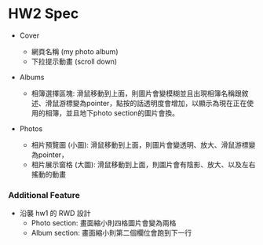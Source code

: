 # HW2 Spec



- Cover
    - 網頁名稱 (my photo album)
    - 下拉提示動畫 (scroll down)

- Albums
    - 相簿選擇區塊: 滑鼠移動到上面，則圖片會變模糊並且出現相簿名稱跟敘述、滑鼠游標變為pointer，點按的話透明度會增加，以顯示為現在正在使用的相簿，並且地下photo section的圖片會換。

- Photos
    - 相片預覽圖 (⼩圖): 滑鼠移動到上面，則圖片會變透明、放大、滑鼠游標變為pointer，
    - 相片展⽰窗格 (⼤圖): 滑鼠移動到上面，則圖片會有陰影、放大、以及左右搖動的動畫

### Additional Feature

- 沿襲 hw1 的 RWD 設計
    - Photo section: 畫面縮小則四格圖片會變為兩格
    - Album section: 畫面縮小則第二個欄位會跑到下一行 